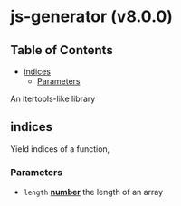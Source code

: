 # js-generator (v8.0.0)

## Table of Contents

- [indices](#indices)
  * [Parameters](#parameters)

An itertools-like library

<!-- Generated by documentation.js. Update this documentation by updating the source code. -->

## indices

Yield indices of a function,

### Parameters

-   `length` **[number][1]** the length of an array

[1]: https://developer.mozilla.org/docs/Web/JavaScript/Reference/Global_Objects/Number
